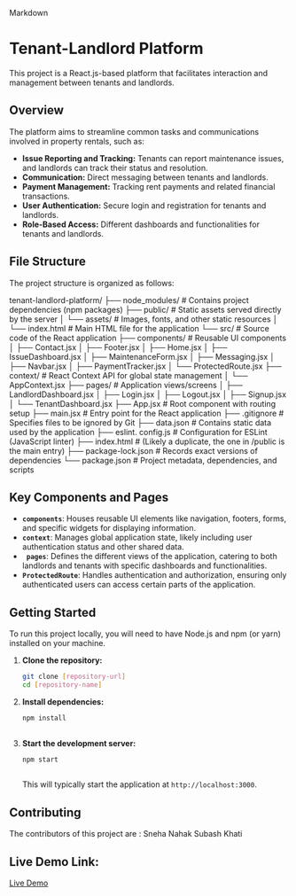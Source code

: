 Markdown

# Tenant-Landlord Platform

This project is a React.js-based platform that facilitates interaction and management between tenants and landlords.

## Overview

The platform aims to streamline common tasks and communications involved in property rentals, such as:

* **Issue Reporting and Tracking:** Tenants can report maintenance issues, and landlords can track their status and resolution.
* **Communication:** Direct messaging between tenants and landlords.
* **Payment Management:** Tracking rent payments and related financial transactions.
* **User Authentication:** Secure login and registration for tenants and landlords.
* **Role-Based Access:** Different dashboards and functionalities for tenants and landlords.

## File Structure

The project structure is organized as follows:

tenant-landlord-platform/
├── node_modules/         # Contains project dependencies (npm packages)
├── public/              # Static assets served directly by the server
│   └── assets/          # Images, fonts, and other static resources
│   └── index.html       # Main HTML file for the application
└── src/                 # Source code of the React application
├── components/      # Reusable UI components
│   ├── Contact.jsx
│   ├── Footer.jsx
│   ├── Home.jsx
│   ├── IssueDashboard.jsx
│   ├── MaintenanceForm.jsx
│   ├── Messaging.jsx
│   ├── Navbar.jsx
│   ├── PaymentTracker.jsx
│   └── ProtectedRoute.jsx
├── context/         # React Context API for global state management
│   └── AppContext.jsx
├── pages/           # Application views/screens
│   ├── LandlordDashboard.jsx
│   ├── Login.jsx
│   ├── Logout.jsx
│   ├── Signup.jsx
│   └── TenantDashboard.jsx
├── App.jsx            # Root component with routing setup
├── main.jsx           # Entry point for the React application
├── .gitignore           # Specifies files to be ignored by Git
├── data.json            # Contains static data used by the application
├── eslint. config.js     # Configuration for ESLint (JavaScript linter)
├── index.html           # (Likely a duplicate, the one in /public is the main entry)
├── package-lock.json    # Records exact versions of dependencies
└── package.json         # Project metadata, dependencies, and scripts


## Key Components and Pages

* **`components`**: Houses reusable UI elements like navigation, footers, forms, and specific widgets for displaying information.
* **`context`**: Manages global application state, likely including user authentication status and other shared data.
* **` pages`**: Defines the different views of the application, catering to both landlords and tenants with specific dashboards and functionalities.
* **`ProtectedRoute`**: Handles authentication and authorization, ensuring only authenticated users can access certain parts of the application.

## Getting Started

To run this project locally, you will need to have Node.js and npm (or yarn) installed on your machine.

1.  **Clone the repository:**
    ```bash
    git clone [repository-url]
    cd [repository-name]
    ```

2.  **Install dependencies:**
    ```bash
    npm install
   
    ```

3.  **Start the development server:**
    ```bash
    npm start
  
    ```

    This will typically start the application at `http://localhost:3000`.

## Contributing

The contributors of this project are :
Sneha Nahak
Subash Khati

## Live Demo Link:
[Live Demo](YOUR_NETLIFY_URL)
